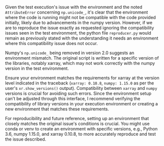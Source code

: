Given the test execution's issue with the environment and the noted `AttributeError` concerning `np.unicode_`, it's clear that the environment where the code is running might not be compatible with the code provided initially, likely due to advancements in the numpy version. However, if we are to reproduce the issue exactly as requested ignoring the compatibility issues seen in the test environment, the python file `reproducer.py` would remain as previously stated with the understanding it needs an environment where this compatibility issue does not occur. 

Numpy's `np.unicode_` being removed in version 2.0 suggests an environment mismatch. The original script is written for a specific version of the libraries, notably xarray, which may not work correctly with the numpy version in the test environment. 

Ensure your environment matches the requirements for xarray at the version level indicated in the traceback (`xarray: 0.10.8`, `numpy: 1.15.0` as per the user's `xr.show_versions()` output). Compatibility between `xarray` and `numpy` versions is crucial for avoiding such errors. Since the environment setup can't be adjusted through this interface, I recommend verifying the compatibility of library versions in your execution environment or creating a new environment that matches these requirements.

For reproducibility and future reference, setting up an environment that closely matches the original issue's conditions is crucial. You might use conda or venv to create an environment with specific versions, e.g., Python 3.6, numpy 1.15.0, and xarray 0.10.8, to more accurately reproduce and test the issue described.